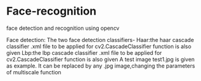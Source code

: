 # Face-recognition
face detection and recognition using opencv

Face detection:
The two face detection classifiers-
Haar:the haar cascade  classifier .xml file to be applied  for cv2.CascadeClassifier  function is also given
Lbp:the lbp cascade  classifier .xml file to be applied  for cv2.CascadeClassifier  function is also given
A test image test1.jpg is given as example. It can be replaced by any .jpg image,changing the parameters of multiscale function
